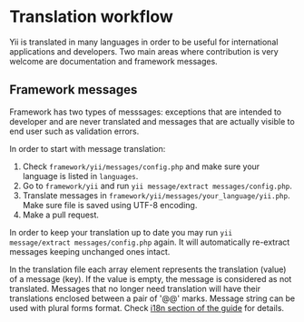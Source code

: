 Translation workflow
====================

Yii is translated in many languages in order to be useful for international applications and developers. Two main areas
where contribution is very welcome are documentation and framework messages.

Framework messages
------------------

Framework has two types of messsages: exceptions that are intended to developer and are never translated and messages
that are actually visible to end user such as validation errors.

In order to start with message translation:

1. Check `framework/yii/messages/config.php` and make sure your language is listed in `languages`.
2. Go to `framework/yii` and run `yii message/extract messages/config.php`.
3. Translate messages in `framework/yii/messages/your_language/yii.php`. Make sure file is saved using UTF-8 encoding.
4. Make a pull request.

In order to keep your translation up to date you may run `yii message/extract messages/config.php` again. It will
automatically re-extract messages keeping unchanged ones intact.

In the translation file each array element represents the translation (value) of a message (key). If the value is empty,
the message is considered as not translated. Messages that no longer need translation will have their translations
enclosed between a pair of '@@' marks. Message string can be used with plural forms format. Check [i18n section
of the guide](i18n.md) for details.
